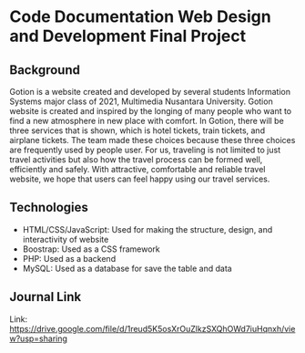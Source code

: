 # Code Documentation Web Design and Development Final Project

## Background
Gotion is a website created and developed by several students
Information Systems major class of 2021, Multimedia Nusantara University. Gotion website is
created and inspired by the longing of many people who want to find a new atmosphere in
new place with comfort. In Gotion, there will be three services that is shown, which is hotel tickets, train tickets, and airplane tickets. The team made these choices because these three choices are frequently used by people
user. For us, traveling is not limited to just travel activities but also
how the travel process can be formed well, efficiently and safely. With
attractive, comfortable and reliable travel website, we hope that users can feel happy using our travel services.

## Technologies
- HTML/CSS/JavaScript: Used for making the structure, design, and interactivity of website
- Boostrap: Used as a CSS framework
- PHP: Used as a backend
- MySQL: Used as a database for save the table and data
  
## Journal Link
Link: https://drive.google.com/file/d/1reud5K5osXrOuZlkzSXQhOWd7iuHqnxh/view?usp=sharing 
